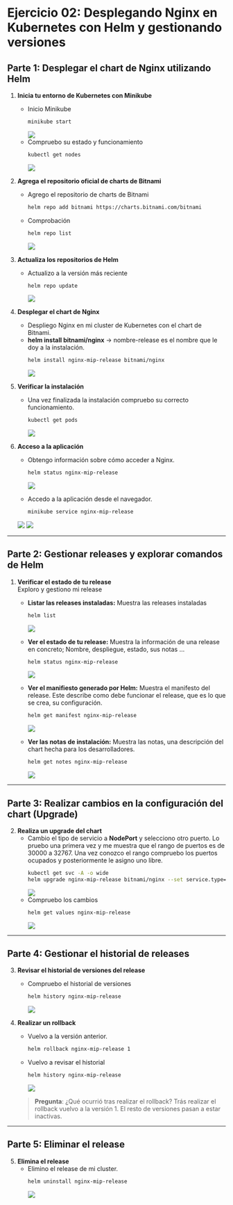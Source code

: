 # **Ejercicio 02: Desplegando Nginx en Kubernetes con Helm y gestionando versiones**


## **Parte 1: Desplegar el chart de Nginx utilizando Helm**

1. **Inicia tu entorno de Kubernetes con Minikube**
   - Inicio Minikube
     ```bash
     minikube start
     ```
     <img src="../../auxiliar/ej2.png">
   - Compruebo su estado y funcionamiento
     ```bash
     kubectl get nodes
     ```
     <img src="../../auxiliar/ej2.1.png">

2. **Agrega el repositorio oficial de charts de Bitnami**
   - Agrego el repositorio de charts de Bitnami
     ```bash
     helm repo add bitnami https://charts.bitnami.com/bitnami
     ```
   - Comprobación 
     ```bash
     helm repo list
     ```

     <img src="../../auxiliar/ej2.2.png">

3. **Actualiza los repositorios de Helm**
   - Actualizo a la versión más reciente
     ```bash
     helm repo update
     ```
     <img src="../../auxiliar/ej2.3.png">

4. **Desplegar el chart de Nginx**
   - Despliego Nginx en mi cluster de Kubernetes con el chart de Bitnami. 
   - **helm install <nombre-release> bitnami/nginx** -> nombre-release es el nombre que le doy a la instalación.
     ```bash
     helm install nginx-mip-release bitnami/nginx
     ```
     <img src="../../auxiliar/ej2.4.png">


5. **Verificar la instalación**
   - Una vez finalizada la instalación compruebo su correcto funcionamiento.
     ```bash
     kubectl get pods
     ```
     <img src="../../auxiliar/ej2.5.png">

6. **Acceso a la aplicación**
   - Obtengo información sobre cómo acceder a Nginx.
     ```bash
     helm status nginx-mip-release
     ```
     <img src="../../auxiliar/ej2.6.png">

   - Accedo a la aplicación desde el navegador. 
     ```bash
     minikube service nginx-mip-release
     ```
    <img src="../../auxiliar/ej2.7.png">
    <img src="../../auxiliar/ej2.8.png">

---

## **Parte 2: Gestionar releases y explorar comandos de Helm**

1. **Verificar el estado de tu release**  
   Exploro y gestiono mi release
   
   - **Listar las releases instaladas:** Muestra las releases instaladas 
     ```bash
     helm list
     ```
     <img src="../../auxiliar/ej2.9.png">

   - **Ver el estado de tu release:**  Muestra la información de una release en concreto; Nombre, despliegue, estado, sus notas ... 
     ```bash
     helm status nginx-mip-release
     ```
     <img src="../../auxiliar/ej2.6.png">
   - **Ver el manifiesto generado por Helm:** Muestra el manifesto del release. Este describe como debe funcionar el release, que es lo que se crea, su configuración.
     ```bash
     helm get manifest nginx-mip-release
     ```
     <img src="../../auxiliar/ej2.10.png">
   - **Ver las notas de instalación:** Muestra las notas, una descripción del chart hecha para los desarrolladores. 
     ```bash
     helm get notes nginx-mip-release
     ```
     <img src="../../auxiliar/ej2.11.png">

---

## **Parte 3: Realizar cambios en la configuración del chart (Upgrade)**

2. **Realiza un upgrade del chart**
   - Cambio el tipo de servicio a **NodePort** y selecciono otro puerto. Lo pruebo una primera vez y me muestra que el rango de puertos es de 30000 a 32767. Una vez conozco el rango compruebo los puertos ocupados y posteriormente le asigno uno libre. 
     ```bash
     kubectl get svc -A -o wide 
     helm upgrade nginx-mip-release bitnami/nginx --set service.type=NodePort --set service.nodePorts.http=30900
     ```
     <img src="../../auxiliar/ej2.12.png">
   - Compruebo los cambios
     ```bash
     helm get values nginx-mip-release
     ```
     <img src="../../auxiliar/ej2.13.png">

---

## **Parte 4: Gestionar el historial de releases**

3. **Revisar el historial de versiones del release**
   - Compruebo el historial de versiones
     ```bash
     helm history nginx-mip-release
     ```
     <img src="../../auxiliar/ej2.14.png">

4. **Realizar un rollback**
   - Vuelvo a la versión anterior. 
     ```bash
     helm rollback nginx-mip-release 1
     ```
   - Vuelvo a revisar el historial
     ```bash
     helm history nginx-mip-release
     ```
     <img src="../../auxiliar/ej2.15.png">

   > **Pregunta**: ¿Qué ocurrió tras realizar el rollback?
        Trás realizar el rollback vuelvo a la versión 1. El resto de versiones pasan a estar inactivas. 
---

## **Parte 5: Eliminar el release**

5. **Elimina el release**
   - Elimino el release de mi cluster. 
     ```bash
     helm uninstall nginx-mip-release
     ```
     <img src="../../auxiliar/ej2.16.png">
